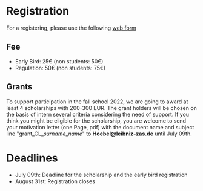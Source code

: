 # Registration

For a registering, please use the following [web form](https://lets-meet.org/reg/2db1281ebdd7e1ebc8)

## Fee

- Early Bird: 25€ (non students: 50€) <br>
- Regulation: 50€ (non students: 75€)<br>

## Grants

To support participation in the fall school 2022, we are going to award at least 4 scholarships with 200-300 EUR. The grant holders will be chosen on the basis of intern several criteria considering the need of support. If you think you might be eligible for the scholarship, you are welcome to send your motivation letter (one Page, pdf) with the document name and subject line "grant_CL_*surname*_*name*" to __Hoebel@leibniz-zas.de__ until July 09th. 

# Deadlines

- July 09th: Deadline for the scholarship and the early bird registration <br>
- August 31st: Registration closes <br>


